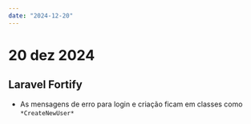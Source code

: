 ```yaml
---
date: "2024-12-20"
---
```


# 20 dez 2024

## Laravel Fortify

- As mensagens de erro para login e criação ficam em classes como `*CreateNewUser*`
